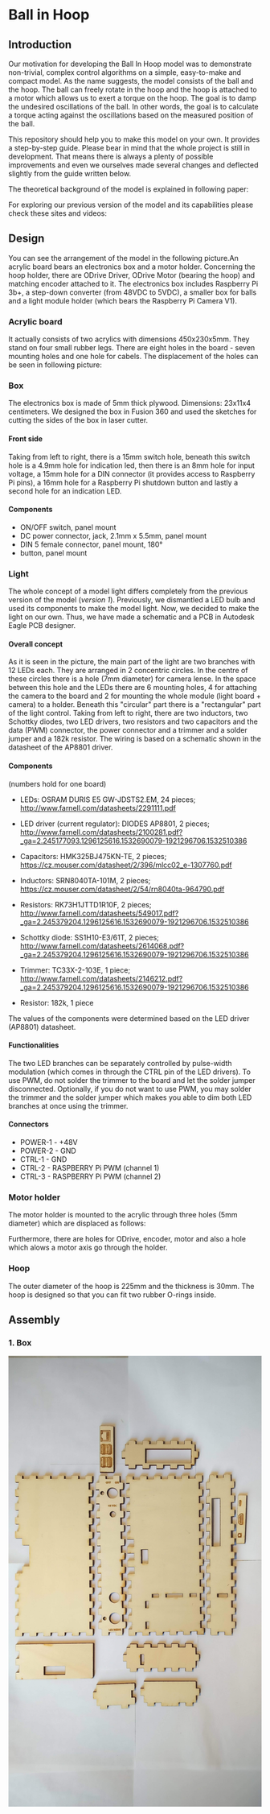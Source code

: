 # Ball in Hoop 

## Introduction

Our motivation for developing the Ball In Hoop model was to demonstrate non-trivial, complex control algorithms on a simple, easy-to-make and compact model. As the name suggests, the model consists of the ball and the hoop. The ball can freely rotate in the hoop and the hoop is attached to a motor which allows us to exert a torque on the hoop. The goal is to damp the undesired oscillations of the ball. In other words, the goal is to calculate a torque acting against the oscillations based on the measured position of the ball.

This repository should help you to make this model on your own. It provides a step-by-step guide. Please bear in mind that the whole project is still in development. That means there is always a plenty of possible improvements and even we ourselves made several changes and deflected slightly from the guide written below.

The theoretical background of the model is explained in following paper:

For exploring our previous version of the model and its capabilities please check these sites and videos:

## Design

You can see the arrangement of the model in the following picture.An acrylic board bears an electronics box and a motor holder. Concerning the hoop holder, there are ODrive Driver, ODrive Motor (bearing the hoop) and matching encoder attached to it. The electronics box includes Raspberry Pi 3b+, a step-down converter (from 48VDC to 5VDC), a smaller box for balls and a light module holder (which bears the Raspberry Pi Camera V1). 

### Acrylic board

It actually consists of two acrylics with dimensions 450x230x5mm. They stand on four small rubber legs. There are eight holes in the board - seven mounting holes and one hole for cabels. The displacement of the holes can be seen in following picture:

### Box

The electronics box is made of 5mm thick plywood. Dimensions: 23x11x4 centimeters. We designed the box in Fusion 360 and used the sketches for cutting the sides of the box in laser cutter.

#### Front side

Taking from left to right, there is a 15mm switch hole, beneath this switch hole is a 4.9mm hole for indication led, then there is an 8mm hole for input voltage, a 15mm hole for a DIN connector (it provides access to Raspberry Pi pins), a 16mm hole for a Raspberry Pi shutdown button and lastly a second hole for an indication LED.

#### Components 

- ON/OFF switch, panel mount
- DC power connector, jack, 2.1mm x 5.5mm, panel mount
- DIN 5 female connector, panel mount, 180°
- button, panel mount

### Light

The whole concept of a model light differs completely from the previous version of the model (*version 1*). Previously, we dismantled a LED bulb and used its components to make the model light. Now, we decided to make the light on our own. Thus, we have made a schematic and a PCB in Autodesk Eagle PCB designer.

#### Overall concept

As it is seen in the picture, the main part of the light are two branches with 12 LEDs each. They are arranged in 2 concentric circles. In the centre of these circles there is a hole (7mm diameter) for camera lense. In the space between this hole and the LEDs there are 6 mounting holes, 4 for attaching the camera to the board and 2 for mounting the whole module (light board + camera) to a holder. Beneath this "circular" part there is a "rectangular" part of the light control. Taking from left to right, there are two inductors, two Schottky diodes, two LED drivers, two resistors and two capacitors and the data (PWM) connector, the power connector and a trimmer and a solder jumper and a 182k resistor. The wiring is based on a schematic shown in the datasheet of the AP8801 driver.

#### Components
 (numbers hold for one board)

- LEDs: OSRAM DURIS E5 GW-JDSTS2.EM, 24 pieces; http://www.farnell.com/datasheets/2291111.pdf

- LED driver (current regulator): DIODES AP8801, 2 pieces; http://www.farnell.com/datasheets/2100281.pdf?_ga=2.245177093.1296125616.1532690079-1921296706.1532510386
- Capacitors: HMK325BJ475KN-TE, 2 pieces; https://cz.mouser.com/datasheet/2/396/mlcc02_e-1307760.pdf
- Inductors: SRN8040TA-101M, 2 pieces; https://cz.mouser.com/datasheet/2/54/rn8040ta-964790.pdf
- Resistors: RK73H1JTTD1R10F, 2 pieces; http://www.farnell.com/datasheets/549017.pdf?_ga=2.245379204.1296125616.1532690079-1921296706.1532510386
- Schottky diode: SS1H10-E3/61T, 2 pieces; http://www.farnell.com/datasheets/2614068.pdf?_ga=2.245379204.1296125616.1532690079-1921296706.1532510386
- Trimmer: TC33X-2-103E, 1 piece; http://www.farnell.com/datasheets/2146212.pdf?_ga=2.245379204.1296125616.1532690079-1921296706.1532510386
- Resistor: 182k, 1 piece

The values of the components were determined based on the LED driver (AP8801) datasheet.

#### Functionalities

The two LED branches can be separately controlled by pulse-width modulation (which comes in through the CTRL pin of the LED drivers). To use PWM, do not solder the trimmer to the board and let the solder jumper disconnected. Optionally, if you do not want to use PWM, you may solder the trimmer and the solder jumper which makes you able to dim both LED branches at once using the trimmer.

#### Connectors

- POWER-1 - +48V
- POWER-2 - GND
- CTRL-1 - GND
- CTRL-2 - RASPBERRY Pi PWM (channel 1)
- CTRL-3 - RASPBERRY Pi PWM (channel 2)

### Motor holder

The motor holder is mounted to the acrylic through three holes (5mm diameter) which are displaced as follows:

Furthermore, there are holes for ODrive, encoder, motor and also a hole which alows a motor axis go through the holder.

### Hoop

The outer diameter of the hoop is 225mm and the thickness is 30mm. The hoop is designed so that you can fit two rubber O-rings inside. 

## Assembly

### 1. Box

![Nevim](images/IMG_20180910_115254.jpg)
